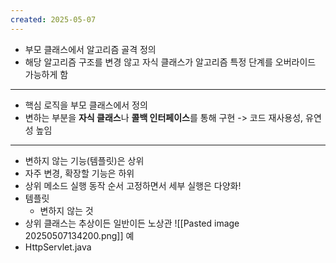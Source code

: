 ```yaml
---
created: 2025-05-07
---
```

- 부모 클래스에서 알고리즘 골격 정의
- 해당 알고리즘 구조를 변경 않고 자식 클래스가 알고리즘 특정 단계를 오버라이드 가능하게 함
---
- 핵심 로직을 부모 클래스에서 정의
- 변하는 부분을 **자식 클래스**나 **콜백 인터페이스**를 통해 구현 -> 코드 재사용성, 유연성 높임
---
- 변하지 않는 기능(템플릿)은 상위
- 자주 변경, 확장할 기능은 하위
- 상위 메소드 실행 동작 순서 고정하면서 세부 실행은 다양화!
- 템플릿
	- 변하지 않는 것
- 상위 클래스는 추상이든 일반이든 노상관
![[Pasted image 20250507134200.png]]
예
- HttpServlet.java